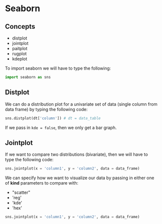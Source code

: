 # Seaborn

## Concepts

- distplot
- jointplot
- paitplot
- rugplot
- kdeplot



To import seaborn we will have to type the following:

````python
import seaborn as sns
````


## Distplot




We can do a distribution plot for a univariate set of data (single column from data frame) by typing the following code:
````python
sns.distplot(dt['column']) # dt = data_table
````
If we pass in `kde = false`, then we only get a bar graph.



## Jointplot

If we want to compare two distributions (bivariate), then we will have to type the following code:
````python
sns.jointplot(x = 'column1', y = 'column2', data = data_frame)
````

We can specify how we want to visualize our data by passing in either one of **kind** parameters to compare with:
- "scatter"
- 'reg'
- 'kde'
- 'hex'

````python
sns.jointplot(x = 'column1', y = 'column2', data = data_frame)
````
